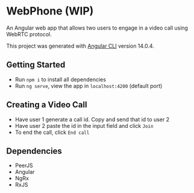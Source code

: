 # WebPhone (WIP)

An Angular web app that allows two users to engage in a video call using WebRTC protocol.

This project was generated with [Angular CLI](https://github.com/angular/angular-cli) version 14.0.4.

## Getting Started
* Run `npm i` to install all dependencies
* Run `ng serve`, view the app in `localhost:4200` (default port)

## Creating a Video Call
* Have user 1 generate a call id. Copy and send that id to user 2
* Have user 2 paste the id in the input field and click `Join`
* To end the call, click `End call`

## Dependencies
* PeerJS
* Angular
* NgRx
* RxJS

